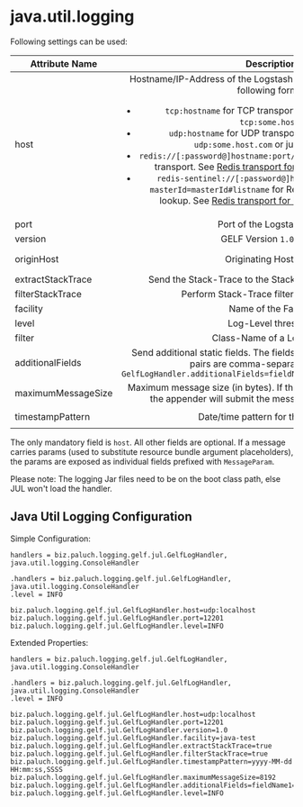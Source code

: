 java.util.logging
=========

Following settings can be used:

| Attribute Name    | Description                          | Default |
| ----------------- |:------------------------------------:|:-------:|
| host              | Hostname/IP-Address of the Logstash host. The `host` field accepts following forms: <ul><li>`tcp:hostname` for TCP transport, e. g. `tcp:127.0.0.1` or `tcp:some.host.com` </li><li>`udp:hostname` for UDP transport, e. g. `udp:127.0.0.1`, `udp:some.host.com` or just `some.host.com`  </li><li>`redis://[:password@]hostname:port/db-number#listname` for Redis transport. See [Redis transport for logstash-gelf](../redis.html) for details. </li><li>`redis-sentinel://[:password@]hostname:port/db-number?masterId=masterId#listname` for Redis transport with Sentinel lookup. See [Redis transport for logstash-gelf](../redis.html) for details. </li></ul> | none | 
| port              | Port of the Logstash host  | `12201` |
| version           | GELF Version `1.0` or `1.1` | `1.0` |
| originHost        | Originating Hostname  | FQDN Hostname |
| extractStackTrace | Send the Stack-Trace to the StackTrace field (`true`/`false`)  | `false` |
| filterStackTrace  | Perform Stack-Trace filtering (`true`/`false`)| `false` |
| facility          | Name of the Facility  | `logstash-gelf` |
| level             | Log-Level threshold | `INFO` |
| filter            | Class-Name of a Log-Filter  | none |
| additionalFields  | Send additional static fields. The fields are specified as key-value pairs are comma-separated. Example: `GelfLogHandler.additionalFields=fieldName=Value,fieldName2=Value2` | none |
| maximumMessageSize| Maximum message size (in bytes). If the message size is exceeded, the appender will submit the message in multiple chunks. | `8192` |
| timestampPattern  | Date/time pattern for the `Time` field| `yyyy-MM-dd HH:mm:ss,SSSS` |

The only mandatory field is `host`. All other fields are optional. 
If a message carries params (used to substitute resource bundle argument placeholders), 
the params are exposed as individual fields prefixed with `MessageParam`.

Please note: The logging Jar files need to be on the boot class path, else JUL won't load the handler. 


Java Util Logging Configuration
--------------

Simple Configuration:

    handlers = biz.paluch.logging.gelf.jul.GelfLogHandler, java.util.logging.ConsoleHandler

    .handlers = biz.paluch.logging.gelf.jul.GelfLogHandler, java.util.logging.ConsoleHandler
    .level = INFO

    biz.paluch.logging.gelf.jul.GelfLogHandler.host=udp:localhost
    biz.paluch.logging.gelf.jul.GelfLogHandler.port=12201
    biz.paluch.logging.gelf.jul.GelfLogHandler.level=INFO

Extended Properties:

    handlers = biz.paluch.logging.gelf.jul.GelfLogHandler, java.util.logging.ConsoleHandler

    .handlers = biz.paluch.logging.gelf.jul.GelfLogHandler, java.util.logging.ConsoleHandler
    .level = INFO

    biz.paluch.logging.gelf.jul.GelfLogHandler.host=udp:localhost
    biz.paluch.logging.gelf.jul.GelfLogHandler.port=12201
    biz.paluch.logging.gelf.jul.GelfLogHandler.version=1.0
    biz.paluch.logging.gelf.jul.GelfLogHandler.facility=java-test
    biz.paluch.logging.gelf.jul.GelfLogHandler.extractStackTrace=true
    biz.paluch.logging.gelf.jul.GelfLogHandler.filterStackTrace=true
    biz.paluch.logging.gelf.jul.GelfLogHandler.timestampPattern=yyyy-MM-dd HH:mm:ss,SSSS
    biz.paluch.logging.gelf.jul.GelfLogHandler.maximumMessageSize=8192
    biz.paluch.logging.gelf.jul.GelfLogHandler.additionalFields=fieldName1=fieldValue1,fieldName2=fieldValue2
    biz.paluch.logging.gelf.jul.GelfLogHandler.level=INFO
    